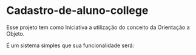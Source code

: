# Cadastro-de-aluno-college
 Esse projeto tem como Iniciativa a utilização do conceito da Orientação a Objeto.

É um sistema simples que sua funcionalidade será:
